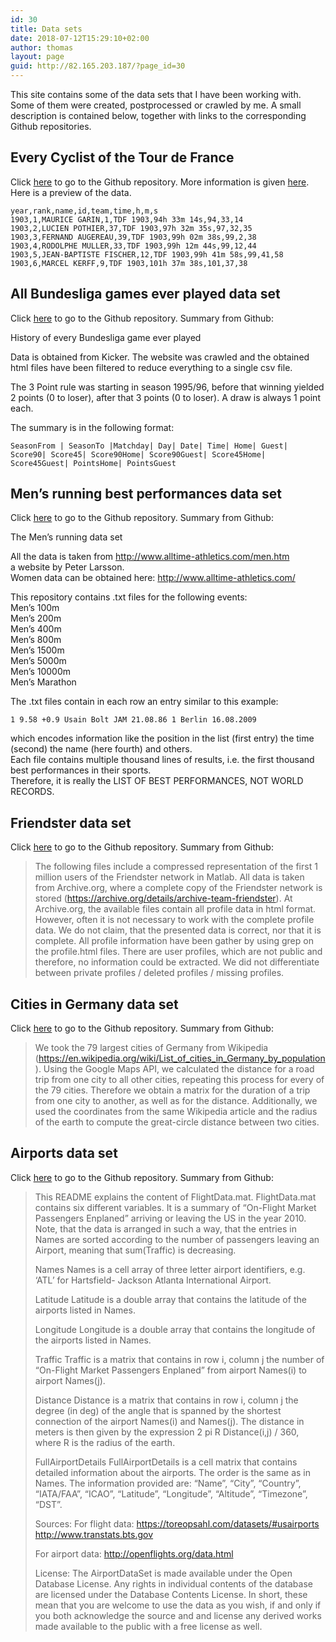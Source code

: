 ```yaml
---
id: 30
title: Data sets
date: 2018-07-12T15:29:10+02:00
author: thomas
layout: page
guid: http://82.165.203.187/?page_id=30
---
```




This site contains some of the data sets that I have been working with. Some of them were created, postprocessed or crawled by me. A small description is contained below, together with links to the corresponding Github repositories.

## Every Cyclist of the Tour de France

Click [here](https://github.com/camminady/LeTourDataSet) to go to the Github repository. More information is given [here](http://www.camminady.org/every-cyclist-of-the-tour-de-france-in-a-single-csv-file/). Here is a preview of the data.

```
year,rank,name,id,team,time,h,m,s  
1903,1,MAURICE GARIN,1,TDF 1903,94h 33m 14s,94,33,14  
1903,2,LUCIEN POTHIER,37,TDF 1903,97h 32m 35s,97,32,35  
1903,3,FERNAND AUGEREAU,39,TDF 1903,99h 02m 38s,99,2,38  
1903,4,RODOLPHE MULLER,33,TDF 1903,99h 12m 44s,99,12,44  
1903,5,JEAN-BAPTISTE FISCHER,12,TDF 1903,99h 41m 58s,99,41,58  
1903,6,MARCEL KERFF,9,TDF 1903,101h 37m 38s,101,37,38
```

## All Bundesliga games ever played data set

Click [here](https://github.com/camminady/AllBundesligaGamesEver) to go to the Github repository. Summary from Github:

History of every Bundesliga game ever played

Data is obtained from Kicker. The website was crawled and the obtained html files have been filtered to reduce everything to a single csv file.
 
The 3 Point rule was starting in season 1995/96, before that winning yielded 2 points (0 to loser), after that 3 points (0 to loser). A draw is always 1 point each.
 
The summary is in the following format:

```
SeasonFrom | SeasonTo |Matchday| Day| Date| Time| Home| Guest| Score90| Score45| Score90Home| Score90Guest| Score45Home| Score45Guest| PointsHome| PointsGuest
```

## Men&#8217;s running best performances data set

Click [here](https://github.com/camminady/MensRunningDataSet) to go to the Github repository. Summary from Github:

The Men&#8217;s running data set
 
All the data is taken from http://www.alltime-athletics.com/men.htm  
a website by Peter Larsson.  
Women data can be obtained here: http://www.alltime-athletics.com/

This repository contains .txt files for the following events:  
Men&#8217;s 100m  
Men&#8217;s 200m  
Men&#8217;s 400m  
Men&#8217;s 800m  
Men&#8217;s 1500m  
Men&#8217;s 5000m  
Men&#8217;s 10000m  
Men&#8217;s Marathon

The .txt files contain in each row an entry similar to this example:  
```
1 9.58 +0.9 Usain Bolt JAM 21.08.86 1 Berlin 16.08.2009  
```
which encodes information like the position in the list (first entry) the time (second) the name (here fourth) and others.  
Each file contains multiple thousand lines of results, i.e. the first thousand best performances in their sports.  
Therefore, it is really the LIST OF BEST PERFORMANCES, NOT WORLD RECORDS.

## Friendster data set

Click [here](https://github.com/camminady/FriendsterDataSet) to go to the Github repository. Summary from Github:

> The following files include a compressed representation of the first 1 million users of the Friendster network in Matlab. All data is taken from Archive.org, where a complete copy of the Friendster network is stored (<a href="https://archive.org/details/archive-team-friendster" rel="nofollow">https://archive.org/details/archive-team-friendster</a>). At Archive.org, the available files contain all profile data in html format. However, often it is not necessary to work with the complete profile data. We do not claim, that the presented data is correct, nor that it is complete. All profile information have been gather by using grep on the profile.html files. There are user profiles, which are not public and therefore, no information could be extracted. We did not differentiate between private profiles / deleted profiles / missing profiles.


## Cities in Germany data set

Click [here](https://github.com/camminady/CitiesGermanyDataSet) to go to the Github repository. Summary from Github:

> We took the 79 largest cities of Germany from Wikipedia (<a href="https://en.wikipedia.org/wiki/List_of_cities_in_Germany_by_population" rel="nofollow">https://en.wikipedia.org/wiki/List_of_cities_in_Germany_by_population</a>). Using the Google Maps API, we calculated the distance for a road trip from one city to all other cities, repeating this process for every of the 79 cities. Therefore we obtain a matrix for the duration of a trip from one city to another, as well as for the distance. Additionally, we used the coordinates from the same Wikipedia article and the radius of the earth to compute the great-circle distance between two cities.

## Airports data set

Click [here](https://github.com/camminady/AirportDataSet) to go to the Github repository. Summary from Github:

> This README explains the content of FlightData.mat. FlightData.mat contains six different variables. It is a summary of &#8220;On-Flight Market Passengers Enplaned&#8221; arriving or leaving the US in the year 2010. Note, that the data is arranged in such a way, that the entries in Names are sorted according to the number of passengers leaving an Airport, meaning that sum(Traffic) is decreasing.
> 
> Names Names is a cell array of three letter airport identifiers, e.g. &#8216;ATL&#8217; for Hartsfield- Jackson Atlanta International Airport.
> 
> Latitude Latitude is a double array that contains the latitude of the airports listed in Names.
> 
> Longitude Longitude is a double array that contains the longitude of the airports listed in Names.
> 
> Traffic Traffic is a matrix that contains in row i, column j the number of &#8220;On-Flight Market Passengers Enplaned&#8221; from airport Names(i) to airport Names(j).
> 
> Distance Distance is a matrix that contains in row i, column j the degree (in deg) of the angle that is spanned by the shortest connection of the airport Names(i) and Names(j). The distance in meters is then given by the expression 2 pi R Distance(i,j) / 360, where R is the radius of the earth.
> 
> FullAirportDetails FullAirportDetails is a cell matrix that contains detailed information about the airports. The order is the same as in Names. The information provided are: &#8220;Name&#8221;, &#8220;City&#8221;, &#8220;Country&#8221;, &#8220;IATA/FAA&#8221;, &#8220;ICAO&#8221;, &#8220;Latitude&#8221;, &#8220;Longitude&#8221;, &#8220;Altitude&#8221;, &#8220;Timezone&#8221;, &#8220;DST&#8221;.
> 
> Sources: For flight data: <a href="https://toreopsahl.com/datasets/#usairports" rel="nofollow">https://toreopsahl.com/datasets/#usairports</a> <a href="http://www.transtats.bts.gov" rel="nofollow">http://www.transtats.bts.gov</a>
> 
> For airport data: <a href="http://openflights.org/data.html" rel="nofollow">http://openflights.org/data.html</a>
> 
> License: The AirportDataSet is made available under the Open Database License. Any rights in individual contents of the database are licensed under the Database Contents License. In short, these mean that you are welcome to use the data as you wish, if and only if you both acknowledge the source and and license any derived works made available to the public with a free license as well.
